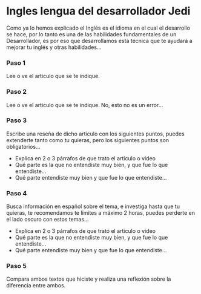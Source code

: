 # Ingles lengua del desarrollador Jedi

Como ya lo hemos explicado el Inglés es el idioma en el cual el desarrollo se hace, por lo tanto es una de las habilidades fundamentales de un Desarrollador, es por eso que desarrollamos esta técnica que te ayudará a mejorar tu inglés y otras habilidades...

### Paso 1

Lee o ve el articulo que se te indique.

### Paso 2

Lee o ve el articulo que se te indique. No, esto no es un error...

### Paso 3

Escribe una reseña de dicho articulo con los siguientes puntos, puedes extenderte tanto como tu quieras, pero los siguientes puntos son obligatorios...

- Explica en 2 o 3 párrafos de que trato el articulo o video
- Qué parte es la que no entendiste muy bien, y que fue lo que entendiste...
- Qué parte entendiste muy bien y que fue lo que entendiste...

### Paso 4

Busca información en español sobre el tema, e investiga hasta que tu quieras, te recomendamos te límites a máximo 2 horas, puedes perderte en el lado oscuro con estos temas...

- Explica en 2 o 3 párrafos de que trató el articulo o video
- Qué parte es la que no entendiste muy bien, y que fue lo que entendiste...
- Qué parte entendiste muy bien y que fue lo que entendiste...

### Paso 5

Compara ambos textos que hiciste y realiza una reflexión sobre la diferencia entre ambos.
